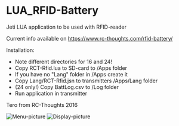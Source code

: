 # LUA_RFID-Battery
Jeti LUA application to be used with RFID-reader 

Current info available on https://www.rc-thoughts.com/rfid-battery/

Installation:
- Note different directories for 16 and 24!
- Copy RCT-Rfid.lua to SD-card to /Apps folder
- If you have no "Lang" folder in /Apps create it
- Copy Lang/RCT-Rfid.jsn to transmitters /Apps/Lang folder
- (24 only!) Copy BattLog.csv to /Log folder
- Run application in transmitter

Tero from RC-Thoughts 2016

![Menu-picture](https://www.rc-thoughts.com/wp-content/uploads/2016/11/rfid_jeti_012-1.png) ![Display-picture](https://www.rc-thoughts.com/wp-content/uploads/2016/11/rfid_jeti_023.png)
